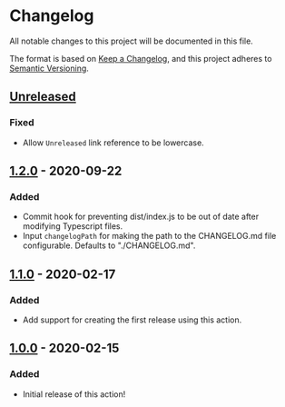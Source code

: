 # Changelog

All notable changes to this project will be documented in this file.

The format is based on [Keep a Changelog](https://keepachangelog.com/en/1.0.0/),
and this project adheres to [Semantic Versioning](https://semver.org/spec/v2.0.0.html).

## [Unreleased]

### Fixed

-   Allow `Unreleased` link reference to be lowercase.

## [1.2.0] - 2020-09-22

### Added

-   Commit hook for preventing dist/index.js to be out of date after modifying Typescript files.
-   Input `changelogPath` for making the path to the CHANGELOG.md file configurable. Defaults to "./CHANGELOG.md".

## [1.1.0] - 2020-02-17

### Added

-   Add support for creating the first release using this action.

## [1.0.0] - 2020-02-15

### Added

-   Initial release of this action!

[Unreleased]: https://github.com/thomaseizinger/keep-a-changelog-new-release/compare/1.2.0...HEAD

[1.2.0]: https://github.com/thomaseizinger/keep-a-changelog-new-release/compare/1.1.0...1.2.0

[1.1.0]: https://github.com/thomaseizinger/keep-a-changelog-new-release/compare/1.0.0...1.1.0

[1.0.0]: https://github.com/thomaseizinger/keep-a-changelog-new-release/compare/8f254ca247120d87500da53956ae6c0c9d9fae3e...1.0.0

